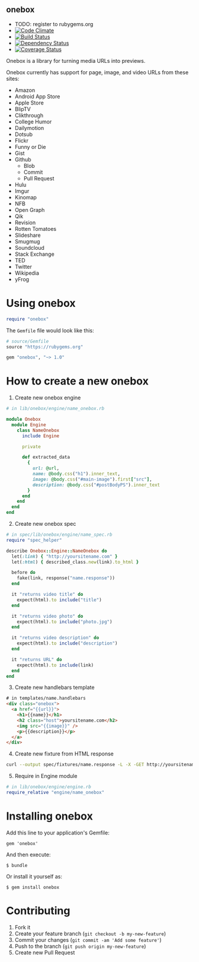 onebox
----------

  - TODO: register to rubygems.org
  - [![Code Climate](https://codeclimate.com/github/dysania/onebox.png)](https://codeclimate.com/github/dysania/onebox)
  - [![Build Status](https://travis-ci.org/dysania/onebox.png)](https://travis-ci.org/dysania/onebox)
  - [![Dependency Status](https://gemnasium.com/dysania/onebox.png)](https://gemnasium.com/dysania/onebox)
  - [![Coverage Status](https://coveralls.io/repos/dysania/onebox/badge.png)](https://coveralls.io/r/dysania/onebox)


Onebox is a library for turning media URLs into previews.

Onebox currently has support for page, image, and video URLs from these sites:
- Amazon
- Android App Store
- Apple Store
- BlipTV
- Clikthrough
- College Humor
- Dailymotion
- Dotsub
- Flickr
- Funny or Die
- Gist
- Github
    - Blob
    - Commit
    - Pull Request
- Hulu
- Imgur
- Kinomap
- NFB
- Open Graph
- Qik
- Revision
- Rotten Tomatoes
- Slideshare
- Smugmug
- Soundcloud
- Stack Exchange
- TED
- Twitter
- Wikipedia
- yFrog


Using onebox
===============

``` ruby
require "onebox"
```

The `Gemfile` file would look like this:

``` ruby
# source/Gemfile
source "https://rubygems.org"

gem "onebox", "~> 1.0"
```

How to create a new onebox
===========================

1. Create new onebox engine

``` ruby
# in lib/onebox/engine/name_onebox.rb

module Onebox
  module Engine
    class NameOnebox
      include Engine

      private

      def extracted_data
        {
          url: @url,
          name: @body.css("h1").inner_text,
          image: @body.css("#main-image").first["src"],
          description: @body.css("#postBodyPS").inner_text
        }
      end
    end
  end
end
```

2. Create new onebox spec

``` ruby
# in spec/lib/onebox/engine/name_spec.rb
require "spec_helper"

describe Onebox::Engine::NameOnebox do
  let(:link) { "http://yoursitename.com" }
  let(:html) { described_class.new(link).to_html }

  before do
    fake(link, response("name.response"))
  end

  it "returns video title" do
    expect(html).to include("title")
  end

  it "returns video photo" do
    expect(html).to include("photo.jpg")
  end

  it "returns video description" do
    expect(html).to include("description")
  end

  it "returns URL" do
    expect(html).to include(link)
  end
end
```

3. Create new handlebars template

``` html
# in templates/name.handlebars
<div class="onebox">
  <a href="{{url}}">
    <h1>{{name}}</h1>
    <h2 class="host">yoursitename.com</h2>
    <img src="{{image}}" />
    <p>{{description}}</p>
  </a>
</div>
```

4. Create new fixture from HTML response

``` bash
curl --output spec/fixtures/name.response -L -X -GET http://yoursitename.com
```

5. Require in Engine module

``` ruby
# in lib/onebox/engine/engine.rb
require_relative "engine/name_onebox"
```


Installing onebox
==================

Add this line to your application's Gemfile:

    gem 'onebox'

And then execute:

    $ bundle

Or install it yourself as:

    $ gem install onebox


Contributing
============

  1. Fork it
  2. Create your feature branch (`git checkout -b my-new-feature`)
  3. Commit your changes (`git commit -am 'Add some feature'`)
  4. Push to the branch (`git push origin my-new-feature`)
  5. Create new Pull Request
